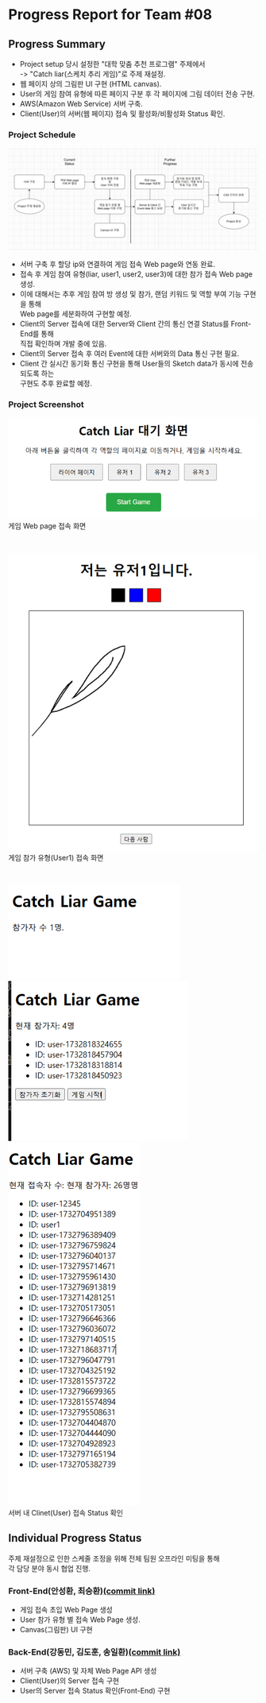 # Progress Report for Team #08  

## Progress Summary
- Project setup 당시 설정한 "대학 맞춤 추천 프로그램" 주제에서  
  -> "Catch liar(스케치 추리 게임)"로 주제 재설정.  
- 웹 페이지 상의 그림판 UI 구현 (HTML canvas).  
- User의 게임 참여 유형에 따른 페이지 구분 후 각 페이지에 그림 데이터 전송 구현.
- AWS(Amazon Web Service) 서버 구축.
- Client(User)의 서버(웹 페이지) 접속 및 활성화/비활성화 Status 확인.

### Project Schedule
![progress_schedule](/images/progress_schedule.jpg)  
- 서버 구축 후 할당 ip와 연결하여 게임 접속 Web page와 연동 완료.  
- 접속 후 게임 참여 유형(liar, user1, user2, user3)에 대한 참가 접속 Web page 생성.  
- 이에 대해서는 추후 게임 참여 방 생성 및 참가, 랜덤 키워드 및 역할 부여 기능 구현을 통해  
Web page를 세분화하여 구현할 예정.  
- Client의 Server 접속에 대한 Server와 Client 간의 통신 연결 Status를 Front-End를 통해  
직접 확인하며 개발 중에 있음.  
- Client의 Server 접속 후 여러 Event에 대한 서버와의 Data 통신 구현 필요.   
- Client 간 실시간 동기화 통신 구현을 통해 User들의 Sketch data가 동시에 전송되도록 하는  
구현도 추후 완료할 예정.

### Project Screenshot
![enter_webpage](/images/enter_webpage.png)  
게임 Web page 접속 화면 

<br>  

![user_interface](/images/user_interface.png)  
게임 참가 유형(User1) 접속 화면 

<br>  

![user1](/images/server_user1.png)  
![user4](/images/server_user4.png)  
![users](/images/server_users.png)  
서버 내 Clinet(User) 접속 Status 확인


## Individual Progress Status
주제 재설정으로 인한 스케줄 조정을 위해 전체 팀원 오프라인 미팅을 통해   
각 담당 분야 동시 협업 진행.
### Front-End(안성환, 최승환)[(commit link)](https://github.com/anseonghwan/KW_Open-Source_Project_team08/commit/4d6347d9fd111655d32298fd3393de4d999c4f8b)
- 게임 접속 초입 Web Page 생성
- User 참가 유형 별 접속 Web Page 생성.
- Canvas(그림판) UI 구현
### Back-End(강동민, 김도훈, 송일환)[(commit link)](https://github.com/anseonghwan/KW_Open-Source_Project_team08/commit/0d40fb7f16caebb788f2bc92108a2bd2e3fa337f)
- 서버 구축 (AWS) 및 자체 Web Page API 생성
- Client(User)의 Server 접속 구현
- User의 Server 접속 Status 확인(Front-End) 구현


